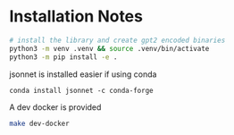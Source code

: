 # Installation Notes

```bash
# install the library and create gpt2 encoded binaries
python3 -m venv .venv && source .venv/bin/activate
python3 -m pip install -e . 
```

jsonnet is installed easier if using conda
```
conda install jsonnet -c conda-forge
```

A dev docker is provided
```bash
make dev-docker
```